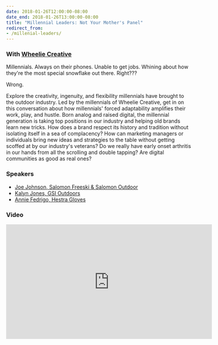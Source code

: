 ```yaml
---
date: 2018-01-26T12:00:00-08:00
date_end: 2018-01-26T13:00:00-08:00
title: "Millennial Leaders: Not Your Mother's Panel"
redirect_from:
- /millenial-leaders/
---
```


### With [Wheelie Creative](http://www.wheeliecreative.com/)

Millennials. Always on their phones. Unable to get jobs. Whining about how they're the most special snowflake out there. Right???
 
Wrong. 

Explore the creativity, ingenuity, and flexibility millennials have brought to the outdoor industry. Led by the millennials of Wheelie Creative, get in on this conversation about how millennials' forced adaptability amplifies their work, play, and hustle. Born analog and raised digital, the millennial generation is taking top positions in our industry and helping old brands learn new tricks.
How does a brand respect its history and tradition without isolating itself in a sea of complacency? How can marketing managers or individuals bring new ideas and strategies to the table without getting scoffed at by our industry's veterans? Do we really have early onset arthritis in our hands from all the scrolling and double tapping? Are digital communities as good as real ones?

### Speakers
- [Joe Johnson, Salomon Freeski & Salomon Outdoor](https://www.salomon.com/us/)
- [Kalyn Jones, GSI Outdoors](https://www.gsioutdoors.com/)
- [Annie Fedrigo, Hestra Gloves](https://hestragloves.com/)

### Video
<iframe src="https://www.facebook.com/plugins/video.php?href=https%3A%2F%2Fwww.facebook.com%2FSomethingIndependent%2Fvideos%2F1587687027935326%2F&show_text=0&width=560" width="560" height="311" style="border:none;overflow:hidden" scrolling="no" frameborder="0" allowTransparency="true" allowFullScreen="true"></iframe>
